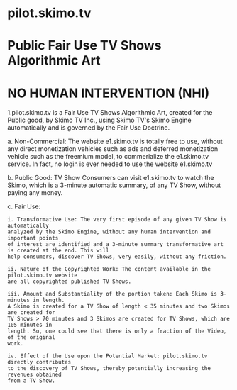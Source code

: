 # pilot.skimo.tv
# Public Fair Use TV Shows Algorithmic Art
# NO HUMAN INTERVENTION (NHI)
1.pilot.skimo.tv is a Fair Use TV Shows Algorithmic Art, created for the Public good, by Skimo TV Inc., using Skimo TV's Skimo Engine automatically and is governed by the Fair Use Doctrine.

  a. Non-Commercial: The website e1.skimo.tv is totally free to use, without any direct monetization vehicles such as ads and deferred monetization vehicle such as the freemium model, to commerialize the e1.skimo.tv service. In fact, no login is ever needed to use the website e1.skimo.tv

  b. Public Good: TV Show Consumers can visit e1.skimo.tv to watch the Skimo, which is a 3-minute automatic summary, of any TV Show, without paying any money.

  c. Fair Use:

    i. Transformative Use: The very first episode of any given TV Show is automatically 
    analyzed by the Skimo Engine, without any human intervention and important points 
    of interest are identified and a 3-minute summary transformative art is created at the end. This will 
    help consumers, discover TV Shows, very easily, without any friction. 

    ii. Nature of the Copyrighted Work: The content available in the pilot.skimo.tv website 
    are all copyrighted published TV Shows.
    
    iii. Amount and Substantiality of the portion taken: Each Skimo is 3-minutes in length. 
    A Skimo is created for a TV Show of length < 35 minutes and two Skimos are created for 
    TV Shows > 70 minutes and 3 Skimos are created for TV Shows, which are 105 minutes in 
    length. So, one could see that there is only a fraction of the Video, of the original 
    work.
    
    iv. Effect of the Use upon the Potential Market: pilot.skimo.tv directly contributes 
    to the discovery of TV Shows, thereby potentially increasing the revenues obtained 
    from a TV Show.
